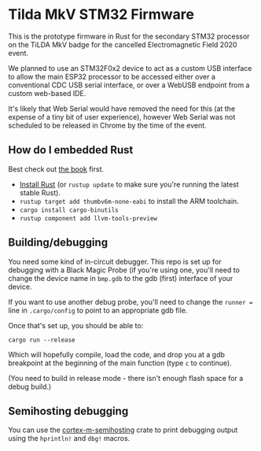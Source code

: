 # Tilda MkV STM32 Firmware

This is the prototype firmware in Rust for the secondary STM32 processor on the TiLDA MkV badge for the cancelled Electromagnetic Field 2020 event.

We planned to use an STM32F0x2 device to act as a custom USB interface to allow the main ESP32 processor to be accessed either over a conventional CDC USB serial interface, or over a WebUSB endpoint from a custom web-based IDE.

It's likely that Web Serial would have removed the need for this (at the expense of a tiny bit of user experience), however Web Serial was not scheduled to be released in Chrome by the time of the event.

## How do I embedded Rust

Best check out [the book](https://rust-embedded.github.io/book/) first.

* [Install Rust](https://rustup.rs/) (or `rustup update` to make sure you're running the latest stable Rust).
* `rustup target add thumbv6m-none-eabi` to install the ARM toolchain.
* `cargo install cargo-binutils`
* `rustup component add llvm-tools-preview`

## Building/debugging

You need some kind of in-circuit debugger. This repo is set up for debugging with a Black Magic Probe (if you're
using one, you'll need to change the device name in `bmp.gdb` to the gdb (first) interface of your device.

If you want to use another debug probe, you'll need to change the `runner = ` line in `.cargo/config` to point
to an appropriate gdb file.

Once that's set up, you should be able to:

`cargo run --release`

Which will hopefully compile, load the code, and drop you at a gdb breakpoint at the beginning of the
main function (type `c` to continue).

(You need to build in release mode - there isn't enough flash space for a debug build.)

## Semihosting debugging

You can use the [cortex-m-semihosting](https://docs.rs/cortex-m-semihosting) crate to print debugging
output using the `hprintln!` and `dbg!` macros.
